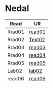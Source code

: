 # Nedal

| Read        | UR                                                                            |
| ----------- | ----------------------------------------------------------------------------- |
| Rrad01      | [read01](/mnt/c/Users/LTUC/desktop/amman-102d27/reading-note/read01.md)       |
| Rrad02      | [Text02](/mnt/c/Users/LTUC/desktop/amman-102d27/reading-note/read02.md)       |
| Rrad03      | [read03](/mnt/c/Users/LTUC/desktop/amman-102d27/reading-note/read03.md)       |
| Rrad04      | [read04](/mnt/c/Users/LTUC/desktop/amman-102d27/reading-note/read05.md)       |
| Rrad05      | [read05](/mnt/c/Users/LTUC/desktop/amman-102d27/reading-note/read5.md)        |
| Lab02       | [lab02](/mnt/c/Users/LTUC/desktop/reading-note/lab01a.md)                     |
| read06      | [read06](/mnt/c/Users/LTUC/desktop/reading-note/read06.md)                    |
